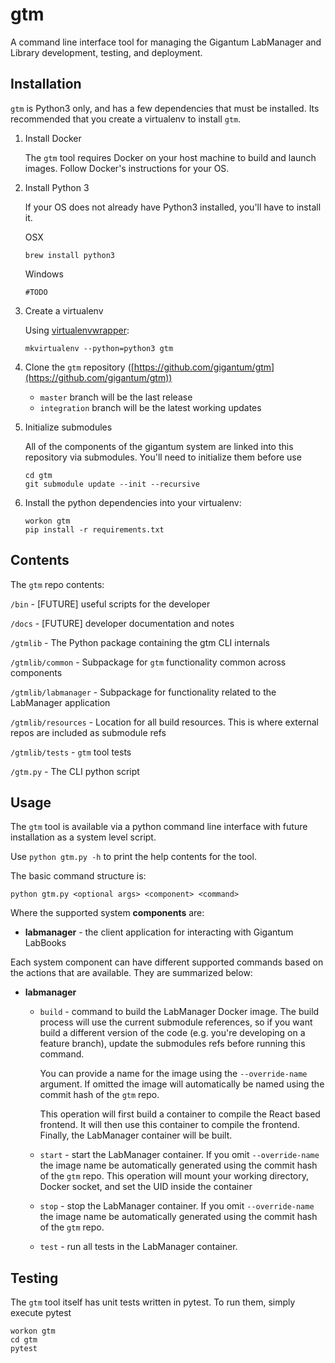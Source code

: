 # gtm
A command line interface tool for managing the Gigantum LabManager and Library development, testing, and deployment.


## Installation

`gtm` is Python3 only, and has a few dependencies that must be installed. Its recommended that you create a virtualenv
to install `gtm`.

1. Install Docker

    The `gtm` tool requires Docker on your host machine to build and launch images. Follow Docker's instructions for your
    OS.

2. Install Python 3
    
    If your OS does not already have Python3 installed, you'll have to install it.
    
    OSX
    ```
    brew install python3
    ```
    
    Windows
    ```
    #TODO
    ```
    
3. Create a virtualenv

	Using [virtualenvwrapper](https://virtualenvwrapper.readthedocs.io/en/latest/):
	
	```
	mkvirtualenv --python=python3 gtm
	```
	
3. Clone the `gtm` repository
([https://github.com/gigantum/gtm](https://github.com/gigantum/gtm))
    
    - `master` branch will be the last release
    - `integration` branch will be the latest working updates
    
4. Initialize submodules
    
    All of the components of the gigantum system are linked into this repository via submodules. You'll need to initialize
them before use

    ```
    cd gtm
    git submodule update --init --recursive    
    ```
 
5. Install the python dependencies into your virtualenv:

    ```
    workon gtm
    pip install -r requirements.txt
    ```

## Contents

The `gtm` repo contents:
 
 `/bin` - [FUTURE] useful scripts for the developer
 
 `/docs` - [FUTURE] developer documentation and notes

 `/gtmlib` - The Python package containing the gtm CLI internals
    
 `/gtmlib/common` - Subpackage for `gtm` functionality common across components
 
 `/gtmlib/labmanager` - Subpackage for functionality related to the LabManager application
 
 `/gtmlib/resources` - Location for all build resources. This is where external repos are included as submodule refs
 
 `/gtmlib/tests` - `gtm` tool tests
 
 `/gtm.py` - The CLI python script


## Usage

The `gtm` tool is available via a python command line interface with future installation as a system level script.

Use ```python gtm.py -h``` to print the help contents for the tool.

The basic command structure is:
 
```
python gtm.py <optional args> <component> <command>
```
    
Where the supported system **components** are:

- **labmanager** - the client application for interacting with Gigantum LabBooks
    
Each system component can have different supported commands based on the actions that are available. They are summarized
below:

- **labmanager** 
    - `build` - command to build the LabManager Docker image. The build process will use the current submodule
     references, so if you want build a different version of the code (e.g. you're developing on a feature branch),
     update the submodules refs before running this command. 
     
        You can provide a name for the image using the `--override-name` argument. If omitted
    the image will automatically be named using the commit hash of the `gtm` repo.
    
        This operation will first build a container to compile the React based frontend. It will then use this container
        to compile the frontend. Finally, the LabManager container will be built.
    
    - `start` - start the LabManager container. If you omit `--override-name` the image name be automatically
     generated using the commit hash of the `gtm` repo. This operation will mount your working directory, Docker socket,
     and set the UID inside the container
    - `stop` - stop the LabManager container. If you omit `--override-name` the image name be automatically
     generated using the commit hash of the `gtm` repo. 
    - `test` - run all tests in the LabManager container.


## Testing

The `gtm` tool itself has unit tests written in pytest. To run them, simply execute pytest

```
workon gtm
cd gtm
pytest
```